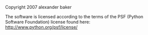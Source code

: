 Copyright 2007 alexander baker

The software is licensed according to the terms of the PSF (Python Software Foundation) license found here: http://www.python.org/psf/license/